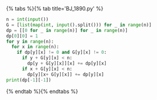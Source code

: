 {% tabs %}{% tab title='BJ_1890.py' %}

```py
n = int(input())
G = [list(map(int, input().split())) for _ in range(n)]
dp = [[0 for _ in range(n)] for _ in range(n)]
dp[0][0] = 1
for y in range(n):
  for x in range(n):
    if dp[y][x] != 0 and G[y][x] != 0:
      if y + G[y][x] < n:
        dp[y + G[y][x]][x] += dp[y][x]
      if x + G[y][x] < n:
        dp[y][x+ G[y][x]] += dp[y][x]
print(dp[-1][-1])
```

{% endtab %}{% endtabs %}
